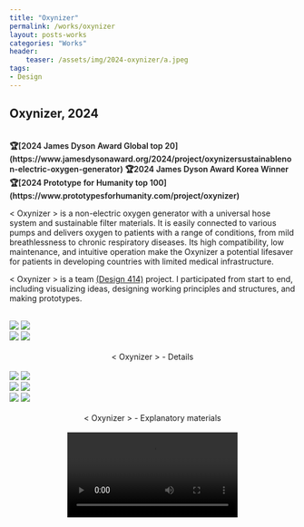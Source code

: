 ```yaml
---
title: "Oxynizer"
permalink: /works/oxynizer
layout: posts-works
categories: "Works"
header:
    teaser: /assets/img/2024-oxynizer/a.jpeg
tags:
- Design
---
```

## Oxynizer, 2024
<br>
<span style = "font-size: $type-size-4; font-weight: 600;"> 
🏆[2024 James Dyson Award Global top 20](https://www.jamesdysonaward.org/2024/project/oxynizersustainablenon-electric-oxygen-generator)  
🏆2024 James Dyson Award Korea Winner  
🏆[2024 Prototype for Humanity top 100](https://www.prototypesforhumanity.com/project/oxynizer)
</span>   
<br>

< Oxynizer > is a non-electric oxygen generator with a universal hose system and sustainable filter materials. It is easily connected to various pumps and delivers oxygen to patients with a range of conditions, from mild breathlessness to chronic respiratory diseases. Its high compatibility, low maintenance, and intuitive operation make the Oxynizer a potential lifesaver for patients in developing countries with limited medical infrastructure. 

< Oxynizer > is a team [(Design 414)](https://sites.google.com/view/oxynizer) project. I participated from start to end, including visualizing ideas, designing working principles and structures, and making prototypes.
<br>
<br>

<div class="left">
<img src="/assets/img/2024-oxynizer/a.jpeg" />
<img src="/assets/img/2024-oxynizer/b.jpeg" />
</div>

<div class="left">
<img src="/assets/img/2024-oxynizer/c.jpeg" />
<img src="/assets/img/2024-oxynizer/d.jpeg" />
</div>
<div style = "text-align: center;"> 
<br>
< Oxynizer > - Details
</div>
<br>

<div class="left">
<img src="/assets/img/2024-oxynizer/e.jpeg" />
<img src="/assets/img/2024-oxynizer/f.jpeg" />
</div>

<div class="left">
<img src="/assets/img/2024-oxynizer/g.jpeg" />
<img src="/assets/img/2024-oxynizer/h.jpeg" />
</div>

<div class="left">
<img src="/assets/img/2024-oxynizer/i.jpeg" />
<img src="/assets/img/2024-oxynizer/j.jpeg" />
</div>

<div style = "text-align: center;"> 
<br>
< Oxynizer > - Explanatory materials
</div>
<br>

<video controls style="display: block; margin: 0 auto; width: auto; max-width: 100%; height: auto;">
  <source src="{{ '/assets/img/2024-oxynizer/oxynizer.mp4' | relative_url }}" type="video/mp4">
</video>
